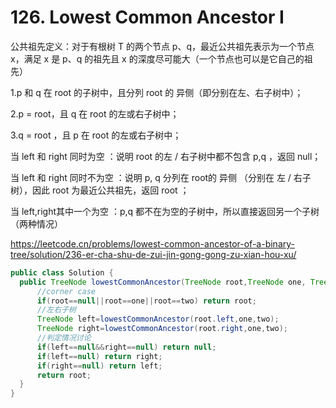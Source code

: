 # 126. Lowest Common Ancestor I

公共祖先定义：对于有根树 T 的两个节点 p、q，最近公共祖先表示为一个节点 x，满足 x 是 p、q 的祖先且 x 的深度尽可能大（一个节点也可以是它自己的祖先）

1.p 和 q 在 root 的子树中，且分列 root 的 异侧（即分别在左、右子树中）；

2.p = root，且 q 在 root 的左或右子树中；

3.q = root ，且 p 在 root 的左或右子树中；

当 left 和 right 同时为空 ：说明 root 的左 / 右子树中都不包含 p,q ，返回 null；

当 left 和 right 同时不为空 ：说明 p, q 分列在 root的 异侧 （分别在 左 / 右子树），因此 root 为最近公共祖先，返回 root ；

当 left,right其中一个为空 ：p,q 都不在为空的子树中，所以直接返回另一个子树 （两种情况）

https://leetcode.cn/problems/lowest-common-ancestor-of-a-binary-tree/solution/236-er-cha-shu-de-zui-jin-gong-gong-zu-xian-hou-xu/

```java
public class Solution {
  public TreeNode lowestCommonAncestor(TreeNode root,TreeNode one, TreeNode two) {
      //corner case
      if(root==null||root==one||root==two) return root;
      //左右子树
      TreeNode left=lowestCommonAncestor(root.left,one,two);
      TreeNode right=lowestCommonAncestor(root.right,one,two);
      //判定情况讨论
      if(left==null&&right==null) return null;
      if(left==null) return right;
      if(right==null) return left;
      return root;
  }
}
